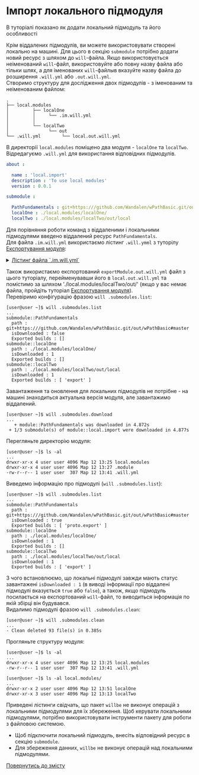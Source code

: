 # Імпорт локального підмодуля

В туторіалі показано як додати локальний підмодуль та його особливості

Крім віддалених підмодулів, ви можете використовувати створені локально на машині. Для цього в секцію `submodule` потрібно додати новий ресурс з шляхом до `will`-файла. Якщо використовується неіменований `will`-файл, використовуйте або повну назву файла або тільки шлях, а для іменованих `will`-файлыв вказуйте назву файла до розширення `.will.yml` або `.out.will.yml`.   
Створимо структуру для дослідження двох підмодулів - з іменованим та неіменованим файлом:

```
.
├── local.modules
│         ├── localOne
│         │     └── .im.will.yml
│         │
│         └── localTwo
│               └── out
└── .will.yml        └── local.out.will.yml

```

В директорії `local.modules` поміщено два модуля - `localOne` та `localTwo`.  
Відредагуємо `.will.yml` для використання відповідних підмодулів.  

```yaml
about :

  name : 'local.import'
  description : 'To use local modules'
  version : 0.0.1

submodule :

  PathFundamentals : git+https:///github.com/Wandalen/wPathBasic.git/out/wPathBasic#master
  localOne : ./local.modules/localOne/
  localTwo : ./local.modules/localTwo/out/local

```

Для порівняння роботи команд з віддаленими і локальними підмодулями введено віддалений ресурс `PathFundamentals`.  
Для файла `.im.will.yml` використаємо лістинг `.will.ymml` з туторілу [Експортування модуля](ExportedWillFile.ukr.md):

<details>
  <summary><u>Лістинг файла `.im.will.yml`</u></summary>

```yaml

about :
    name : exportModule
    description : "To export single file"
    version : 0.0.1

path :
  in : '.'
  out : 'out'
  fileToExport : 'fileToExport'

step  :
  export.single :
      inherit : predefined.export
      export : path::fileToExport
      tar : 0

build :
  export :
      criterion :
          default : 1
          export : 1
      steps :
          - export.single
          
```

</details>

Також використаємо експортований `exportModule.out.will.yml` файл з цього туторіалу, перейменувавши його в `local.out.will.yml` та помістимо за шляхом './local.modules/localTwo/out/' (якщо у вас немає файла, пройдіть туторіал [Експортування модуля](ExportedWillFile.ukr.md)).  
Перевіримо конфігурацію фразою `will .submodules.list`:

```
[user@user ~]$ will .submodules.list
...
submodule::PathFundamentals
  path : git+https:///github.com/Wandalen/wPathBasic.git/out/wPathBasic#master
  isDownloaded : false
  Exported builds : []
submodule::localOne
  path : ./local.modules/localOne/
  isDownloaded : 1
  Exported builds : []
submodule::localTwo
  path : ./local.modules/localTwo/out/local
  isDownloaded : 1
  Exported builds : [ 'export' ]

```

Завантаження та оновлення для локальних підмодулів не потрібне - на машині знаходиться актуальна версія модуля, але завантажимо віддалений. 

```
[user@user ~]$ will .submodules.download
...
   + module::PathFundamentals was downloaded in 4.872s
 + 1/3 submodule(s) of module::local.import were downloaded in 4.877s

``` 
Перегляньте директорію модуля:

``` 
[user@user ~]$ ls -al
...
drwxr-xr-x 4 user user 4096 Мар 12 13:25 local.modules
drwxr-xr-x 4 user user 4096 Мар 12 13:27 .module
-rw-r--r-- 1 user user  307 Мар 12 13:41 .will.yml

```

Виведемо інформацію про підмодулі (`will .submodules.list`):

```
[user@user ~]$ will .submodules.list
...
submodule::PathFundamentals
  path : git+https:///github.com/Wandalen/wPathBasic.git/out/wPathBasic#master
  isDownloaded : true
  Exported builds : [ 'proto.export' ]
submodule::localOne
  path : ./local.modules/localOne/
  isDownloaded : 1
  Exported builds : []
submodule::localTwo
  path : ./local.modules/localTwo/out/local
  isDownloaded : 1
  Exported builds : [ 'export' ]

```

З чого встановлюємо, що локальні підмодулі завжди мають статус завантажені `isDownloaded : 1` (в виводі інформації про віддалені підмодулі вказується `true` або `false`), а також, якщо підмодуль посилається на експортований `will`-файл, то виводиться інформація по якій збірці він будувався.  
Видалимо підмодулі фразою `will .submodules.clean`:

```
[user@user ~]$ will .submodules.clean
...
- Clean deleted 93 file(s) in 0.385s

```
Прогляньте структуру модуля:

``` 
[user@user ~]$ ls -al
...
drwxr-xr-x 4 user user 4096 Мар 12 13:25 local.modules
-rw-r--r-- 1 user user  307 Мар 12 13:41 .will.yml

```

```
[user@user ~]$ ls -al local.modules/
...
drwxr-xr-x 2 user user 4096 Мар 12 13:51 localOne
drwxr-xr-x 3 user user 4096 Мар 12 13:13 localTwo

```

Приведені лістинги свідчать, що пакет `willbe` не виконує операцій з локальними підмодулями для їх збереження. Щоб керувати локальними підмодулями, потрібно використовувати інструменти пакету для роботи з файловою системою. 

- Щоб підключити локальний підмодуль, внесіть відповідний ресурс в секцію `submodule`.  
- Для збереження данних, `willbe` не виконує операцій над локальними підмодулями.  

[Повернутись до змісту](../README.md#tutorials)